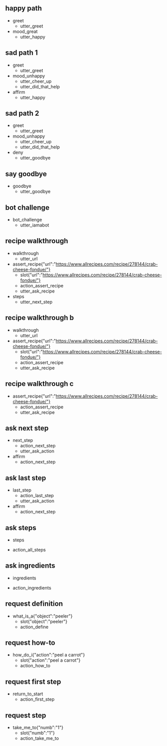 ## happy path
* greet
  - utter_greet
* mood_great
  - utter_happy

## sad path 1
* greet
  - utter_greet
* mood_unhappy
  - utter_cheer_up
  - utter_did_that_help
* affirm
  - utter_happy

## sad path 2
* greet
  - utter_greet
* mood_unhappy
  - utter_cheer_up
  - utter_did_that_help
* deny
  - utter_goodbye

## say goodbye
* goodbye
  - utter_goodbye

## bot challenge
* bot_challenge
  - utter_iamabot

## recipe walkthrough
* walkthrough
  - utter_url
* assert_recipe{"url":"https://www.allrecipes.com/recipe/278144/crab-cheese-fondue/"}
  - slot{"url":"https://www.allrecipes.com/recipe/278144/crab-cheese-fondue/"}
  - action_assert_recipe
  - utter_ask_recipe
* steps
  - utter_next_step

## recipe walkthrough b
* walkthrough
  - utter_url
* assert_recipe{"url":"https://www.allrecipes.com/recipe/278144/crab-cheese-fondue/"}
  - slot{"url":"https://www.allrecipes.com/recipe/278144/crab-cheese-fondue/"}
  - action_assert_recipe
  - utter_ask_recipe

## recipe walkthrough c
* assert_recipe{"url":"https://www.allrecipes.com/recipe/278144/crab-cheese-fondue/"}
  - action_assert_recipe
  - utter_ask_recipe

## ask next step
* next_step
  - action_next_step
  - utter_ask_action
* affirm
  - action_next_step

## ask last step
* last_step
  - action_last_step
  - utter_ask_action
* affirm
  - action_next_step

## ask steps
* steps
 - action_all_steps

## ask ingredients
* ingredients
 - action_ingredients

## request definition
* what_is_a{"object":"peeler"}
  - slot{"object":"peeler"}
  - action_define

## request how-to
* how_do_i{"action":"peel a carrot"}
  - slot{"action":"peel a carrot"}
  - action_how_to

## request first step
* return_to_start
  - action_first_step

## request step
* take_me_to{"numb":"1"}
  - slot{"numb":"1"}
  - action_take_me_to





